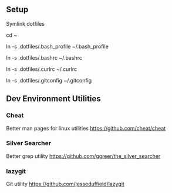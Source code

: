 ## Setup
Symlink dotfiles

cd ~

ln -s .dotfiles/.bash_profile ~/.bash_profile

ln -s  .dotfiles/.bashrc ~/.bashrc

ln -s  .dotfiles/.curlrc ~/.curlrc

ln -s  .dotfiles/.gitconfig ~/.gitconfig


## Dev Environment Utilities

### Cheat
Better man pages for linux utilities
https://github.com/cheat/cheat

### Silver Searcher
Better grep utility
https://github.com/ggreer/the_silver_searcher

### lazygit
Git utility
https://github.com/jesseduffield/lazygit
